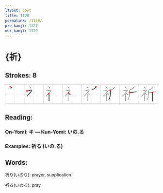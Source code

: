 ```yaml
---
layout: post
title: 1128
permalink: /1128/
pre_kanji: 1127
nex_kanji: 1129
---
```


# {祈}

## Strokes: 8

<div class="stroke"><img src="../images/E7A588.png" /></div>

## Reading:

### On-Yomi: キ &mdash; Kun-Yomi: いの.る

### Examples: 祈る (いの.る)

## Words:

祈り(いのり): prayer, supplication

祈る(いのる): pray
